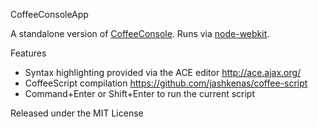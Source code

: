CoffeeConsoleApp

A standalone version of [CoffeeConsole](https://github.com/snookca/CoffeeConsole). Runs via [node-webkit](https://github.com/rogerwang/node-webkit).

Features

   * Syntax highlighting provided via the ACE editor http://ace.ajax.org/
   * CoffeeScript compilation https://github.com/jashkenas/coffee-script
   * Command+Enter or Shift+Enter to run the current script

Released under the MIT License
